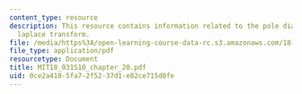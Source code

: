 ```yaml
---
content_type: resource
description: This resource contains information related to the pole diagram and the
  laplace transform.
file: /media/https%3A/open-learning-course-data-rc.s3.amazonaws.com/18-03-differential-equations-spring-2010/0ce2a4185fa72f5237d1e82ce715d0fe_MIT18_031S10_chapter_20.pdf
file_type: application/pdf
resourcetype: Document
title: MIT18_031S10_chapter_20.pdf
uid: 0ce2a418-5fa7-2f52-37d1-e82ce715d0fe
---
```


